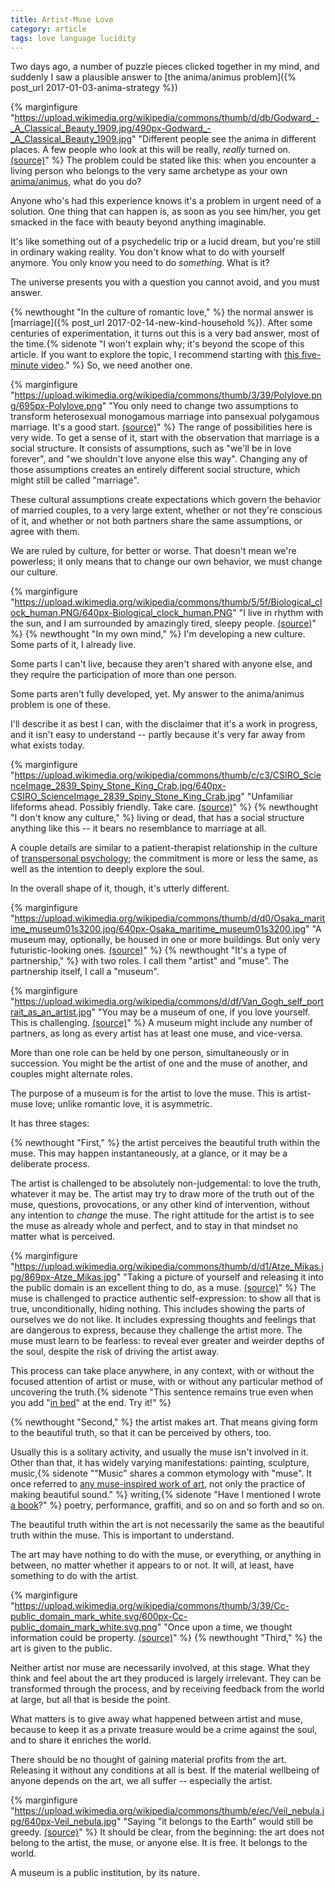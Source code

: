 ```yaml
---
title: Artist-Muse Love
category: article
tags: love language lucidity
---
```


Two days ago, a number of puzzle pieces clicked together in my mind, and suddenly I saw a plausible answer to [the anima/animus problem]({% post_url 2017-01-03-anima-strategy %})

{% marginfigure "https://upload.wikimedia.org/wikipedia/commons/thumb/d/db/Godward_-_A_Classical_Beauty_1909.jpg/490px-Godward_-_A_Classical_Beauty_1909.jpg" "Different people see the anima in different places. A few people who look at this will be really, *really* turned on. [(source)](https://commons.wikimedia.org/wiki/File:Godward_-_A_Classical_Beauty_1909.jpg)" %}
The problem could be stated like this: when you encounter a living person who belongs to the very same archetype as your own [anima/animus](https://en.wikipedia.org/wiki/Anima_and_animus), what do you do?

Anyone who's had this experience knows it's a problem in urgent need of a solution. One thing that can happen is, as soon as you see him/her, you get smacked in the face with beauty beyond anything imaginable.

It's like something out of a psychedelic trip or a lucid dream, but you're still in ordinary waking reality. You don't know what to do with yourself anymore. You only know you need to do *something*. What is it?

The universe presents you with a question you cannot avoid, and you must answer.

{% newthought "In the culture of romantic love," %} the normal answer is [marriage]({% post_url 2017-02-14-new-kind-household %}). After some centuries of experimentation, it turns out this is a very bad answer, most of the time.{% sidenote "I won't explain why; it's beyond the scope of this article. If you want to explore the topic, I recommend starting with [this five-minute video](https://youtu.be/jltM5qYn25w)." %} So, we need another one.

{% marginfigure "https://upload.wikimedia.org/wikipedia/commons/thumb/3/39/Polylove.png/695px-Polylove.png" "You only need to change two assumptions to transform heterosexual monogamous marriage into pansexual polygamous marriage. It's a good start. [(source)](https://upload.wikimedia.org/wikipedia/commons/thumb/3/39/Polylove.png/695px-Polylove.png)" %}
The range of possibilities here is very wide. To get a sense of it, start with the observation that marriage is a social structure. It consists of assumptions, such as "we'll be in love forever", and "we shouldn't love anyone else this way". Changing any of those assumptions creates an entirely different social structure, which might still be called "marriage".

These cultural assumptions create expectations which govern the behavior of married couples, to a very large extent, whether or not they're conscious of it, and whether or not both partners share the same assumptions, or agree with them.

We are ruled by culture, for better or worse. That doesn't mean we're powerless; it only means that to change our own behavior, we must change our culture.

{% marginfigure "https://upload.wikimedia.org/wikipedia/commons/thumb/5/5f/Biological_clock_human.PNG/640px-Biological_clock_human.PNG" "I live in rhythm with the sun, and I am surrounded by amazingly tired, sleepy people. [(source)](https://commons.wikimedia.org/wiki/File:Biological_clock_human.PNG)" %}
{% newthought "In my own mind," %} I'm developing a new culture. Some parts of it, I already live.

Some parts I can't live, because they aren't shared with anyone else, and they require the participation of more than one person.

Some parts aren't fully developed, yet. My answer to the anima/animus problem is one of these.

I'll describe it as best I can, with the disclaimer that it's a work in progress, and it isn't easy to understand -- partly because it's very far away from what exists today.

{% marginfigure "https://upload.wikimedia.org/wikipedia/commons/thumb/c/c3/CSIRO_ScienceImage_2839_Spiny_Stone_King_Crab.jpg/640px-CSIRO_ScienceImage_2839_Spiny_Stone_King_Crab.jpg" "Unfamiliar lifeforms ahead. Possibly friendly. Take care. [(source)](https://commons.wikimedia.org/wiki/File:CSIRO_ScienceImage_2839_Spiny_Stone_King_Crab.jpg)" %}
{% newthought "I don't know any culture," %} living or dead, that has a social structure anything like this -- it bears no resemblance to marriage at all.

A couple details are similar to a patient-therapist relationship in the culture of [transpersonal psychology](https://en.wikipedia.org/wiki/Transpersonal_psychology); the commitment is more or less the same, as well as the intention to deeply explore the soul.

In the overall shape of it, though, it's utterly different.

{% marginfigure "https://upload.wikimedia.org/wikipedia/commons/thumb/d/d0/Osaka_maritime_museum01s3200.jpg/640px-Osaka_maritime_museum01s3200.jpg" "A museum may, optionally, be housed in one or more buildings. But only very futuristic-looking ones. [(source)](https://commons.wikimedia.org/wiki/File:Osaka_maritime_museum01s3200.jpg)" %}
{% newthought "It's a type of partnership," %} with two roles. I call them "artist" and "muse". The partnership itself, I call a "museum".

{% marginfigure "https://upload.wikimedia.org/wikipedia/commons/d/df/Van_Gogh_self_portrait_as_an_artist.jpg" "You may be a museum of one, if you love yourself. This is challenging. [(source)](https://commons.wikimedia.org/wiki/File:Van_Gogh_self_portrait_as_an_artist.jpg)" %}
A museum might include any number of partners, as long as every artist has at least one muse, and vice-versa.

More than one role can be held by one person, simultaneously or in succession. You might be the artist of one and the muse of another, and couples might alternate roles.

The purpose of a museum is for the artist to love the muse. This is artist-muse love; unlike romantic love, it is asymmetric.

It has three stages:

{% newthought "First," %} the artist perceives the beautiful truth within the muse. This may happen instantaneously, at a glance, or it may be a deliberate process.

The artist is challenged to be absolutely non-judgemental: to love the truth, whatever it may be. The artist may try to draw more of the truth out of the muse, questions, provocations, or any other kind of intervention, without any intention to *change* the muse. The right attitude for the artist is to see the muse as already whole and perfect, and to stay in that mindset no matter what is perceived.

{% marginfigure "https://upload.wikimedia.org/wikipedia/commons/thumb/d/d1/Atze_Mikas.jpg/869px-Atze_Mikas.jpg" "Taking a picture of yourself and releasing it into the public domain is an excellent thing to do, as a muse. [(source)](https://commons.wikimedia.org/wiki/File:Atze_Mikas.jpg)" %}
The muse is challenged to practice authentic self-expression: to show all that is true, unconditionally, hiding nothing. This includes showing the parts of ourselves we do not like. It includes expressing thoughts and feelings that are dangerous to express, because they challenge the artist more. The muse must learn to be fearless: to reveal ever greater and weirder depths of the soul, despite the risk of driving the artist away.

This process can take place anywhere, in any context, with or without the focused attention of artist or muse, with or without any particular method of uncovering the truth.{% sidenote "This sentence remains true even when you add \"[in bed](http://www.urbandictionary.com/define.php?term=in+bed&defid=748341)\" at the end. Try it!" %}

{% newthought "Second," %} the artist makes art. That means giving form to the beautiful truth, so that it can be perceived by others, too.

Usually this is a solitary activity, and usually the muse isn't involved in it. Other than that, it has widely varying manifestations: painting, sculpture, music,{% sidenote "\"Music\" shares a common etymology with \"muse\". It once referred to [any muse-inspired work of art](https://en.wiktionary.org/wiki/%CE%BC%CE%BF%CF%85%CF%83%CE%B9%CE%BA%CE%AE#Ancient_Greek), not only the practice of making beautiful sound." %} writing,{% sidenote "Have I mentioned I wrote [a book](/tlilt)?" %} poetry, performance, graffiti, and so on and so forth and so on.

The beautiful truth within the art is not necessarily the same as the beautiful truth within the muse. This is important to understand.

The art may have nothing to do with the muse, or everything, or anything in between, no matter whether it appears to or not. It will, at least, have something to do with the artist.

{% marginfigure "https://upload.wikimedia.org/wikipedia/commons/thumb/3/39/Cc-public_domain_mark_white.svg/600px-Cc-public_domain_mark_white.svg.png" "Once upon a time, we thought information could be property. [(source)](https://commons.wikimedia.org/wiki/File:Cc-public_domain_mark_white.svg)" %}
{% newthought "Third," %} the art is given to the public.

Neither artist nor muse are necessarily involved, at this stage. What they think and feel about the art they produced is largely irrelevant. They can be transformed through the process, and by receiving feedback from the world at large, but all that is beside the point.

What matters is to give away what happened between artist and muse, because to keep it as a private treasure would be a crime against the soul, and to share it enriches the world.

There should be no thought of gaining material profits from the art. Releasing it without any conditions at all is best. If the material wellbeing of anyone depends on the art, we all suffer -- especially the artist.

{% marginfigure "https://upload.wikimedia.org/wikipedia/commons/thumb/e/ec/Veil_nebula.jpg/640px-Veil_nebula.jpg" "Saying \"it belongs to the Earth\" would still be greedy. [(source)](https://commons.wikimedia.org/wiki/File:Veil_nebula.jpg)" %}
It should be clear, from the beginning: the art does not belong to the artist, the muse, or anyone else. It is free. It belongs to the world.

A museum is a public institution, by its nature.
